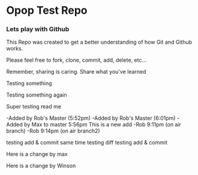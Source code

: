 <h1>Opop Test Repo</h1>

<h3>Lets play with Github</h3>

<p>This Repo was created to get a better understanding of how Git and Github works.</p>
<p>Please feel free to fork, clone, commit, add, delete, etc...</p>
<p>Remember, sharing is caring. Share what you've learned</p>

Testing something

Testing something again

Super testing read me

-Added by Rob's Master (5:52pm)
-Added by Rob's Master (6:01pm)
-Added by Max to master 5:56pm
This is a new add
-Rob 9:11pm (on air branch)
-Rob 9:14pm (on air branch2)

testing add & commit same time
testing diff
testing add & commit

Here is a change by max

Here is a change by Winson